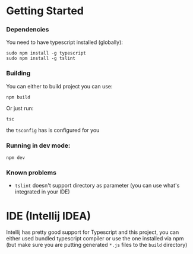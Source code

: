 # Getting Started

### Dependencies

You need to have typescript installed (globally):
```
sudo npm install -g typescript
sudo npm install -g tslint
```

### Building

You can either to build project you can use:

```
npm build
```

Or just run:

```
tsc
```

the `tsconfig` has is configured for you

### Running in dev mode:

```
npm dev
```

### Known problems

* `tslint` doesn't support directory as parameter (you can use what's integrated in your IDE)

# IDE (Intellij IDEA)

Intellij has pretty good support for Typescript and this project, you can either used bundled typescript compiler or use the one installed via npm (but make sure you are putting generated `*.js` files to the `build` directory)
